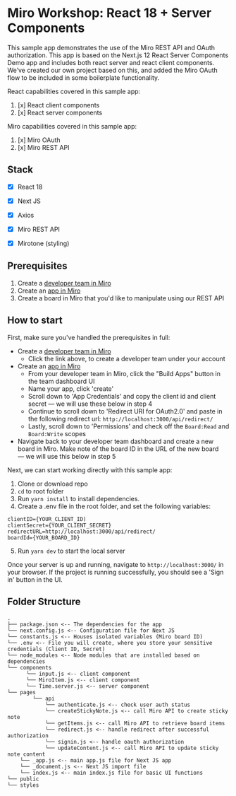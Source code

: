 # Miro Workshop: React 18 + Server Components

This sample app demonstrates the use of the Miro REST API and OAuth authorization. This app is based on the Next.js 12 React Server Components Demo app and includes both react server and react client components. We’ve created our own project based on this, and added the Miro OAuth flow to be included in some boilerplate functionality.

React capabilities covered in this sample app:
1. [x] React client components
2. [x] React server components

Miro capabilities covered in this sample app:
1. [x] Miro OAuth 
2. [x] Miro REST API

## Stack
* [x] React 18
* [x] Next JS
* [x] Axios
* [x] Miro REST API
* [x] Mirotone (styling)


## Prerequisites
1. Create a [developer team in Miro](https://miro.com/app/dashboard/?createDevTeam=1)
2. Create an [app in Miro](https://miro.com/app/settings/user-profile/apps)
3. Create a board in Miro that you'd like to manipulate using our REST API

## How to start

First, make sure you've handled the prerequisites in full:
* Create a [developer team in Miro](https://miro.com/app/dashboard/?createDevTeam=1)
  * Click the link above, to create a developer team under your account
* Create an [app in Miro](https://miro.com/app/settings/user-profile/apps)
  * From your developer team in Miro, click the "Build Apps" button in the team dashboard UI
  * Name your app, click 'create'
  * Scroll down to 'App Credentials' and copy the client id and client secret — we will use these below in step 4
  * Continue to scroll down to 'Redirect URI for OAuth2.0' and paste in the following redirect url: `http://localhost:3000/api/redirect/`
  * Lastly, scroll down to 'Permissions' and check off the `Board:Read` and `Board:Write` scopes
* Navigate back to your developer team dashboard and create a new board in Miro. Make note of the board ID in the URL of the new board — we will use this below in step 5

Next, we can start working directly with this sample app:
1. Clone or download repo
2. `cd` to root folder
3. Run `yarn install` to install dependencies.
4. Create a .env file in the root folder, and set the following variables:
```
clientID={YOUR_CLIENT_ID)
clientSecret={YOUR_CLIENT_SECRET}
redirectURL=http://localhost:3000/api/redirect/
boardId={YOUR_BOARD_ID}
```
5. Run `yarn dev` to start the local server

Once your server is up and running, navigate to `http://localhost:3000/` in your browser. If the project is running successfully, you should see a 'Sign in' button in the UI.

## Folder Structure

```
.
├── package.json <-- The dependencies for the app
└── next.config.js <-- Configuration file for Next JS
└── constants.js <-- Houses isolated variables (Miro board ID)
└── .env <-- File you will create, where you store your sensitive credentials (Client ID, Secret)
└── node_modules <-- Node modules that are installed based on dependencies
└── components
      └── input.js <-- client component
      └── MiroItem.js <-- client component
      └── Time.server.js <-- server component
└── pages
        └── api
            └── authenticate.js <-- check user auth status
            └── createStickyNote.js <-- call Miro API to create sticky note
            └── getItems.js <-- call Miro API to retrieve board items
            └── redirect.js <-- handle redirect after successful authorization
            └── signin.js <-- handle oauth authorization
            └── updateContent.js <-- call Miro API to update sticky note content
    └── _app.js <-- main app.js file for Next JS app
    └── _document.js <-- Next JS import file
    └── index.js <-- main index.js file for basic UI functions
└── public
└── styles

```